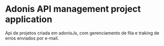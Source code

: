 # Adonis API management project application
Api de projetos criada em adonisJs, com gerenciamento de fila e traking de erros enviados por e-mail.


